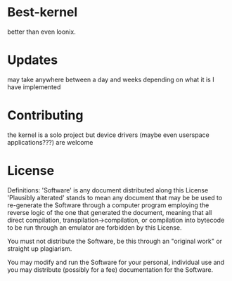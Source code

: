 # Best-kernel
better than even loonix.

# Updates
may take anywhere between a day and weeks depending on what it is I have implemented

# Contributing
the kernel is a solo project but device drivers (maybe even userspace applications???) are welcome

# License
Definitions:
'Software' is any document distributed along this License
'Plausibly alterated' stands to mean any document that may be be used to re-generate the Software through a computer program employing the reverse logic of the one that generated the document, meaning that all direct compilation, transpilation->compilation, or compilation into bytecode to be run through an emulator are forbidden by this License.

You must not distribute the Software, be this through an "original work" or straight up plagiarism.

You may modify and run the Software for your personal, individual use and you may distribute (possibly for a fee) documentation for the Software.
